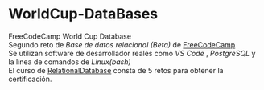 # WorldCup-DataBases
FreeCodeCamp World Cup Database <br>
Segundo reto de *Base de datos relacional (Beta)* de [FreeCodeCamp](https://www.freecodecamp.org/learn "FreeCodeCamp") 
<br>
Se utilizan software de desarrollador reales como *VS Code* , *PostgreSQL* y la línea de comandos de *Linux(bash)*
<br>
El curso de [RelationalDatabase](https://www.freecodecamp.org/learn/relational-database/)
consta de 5  retos para obtener la certificación.

